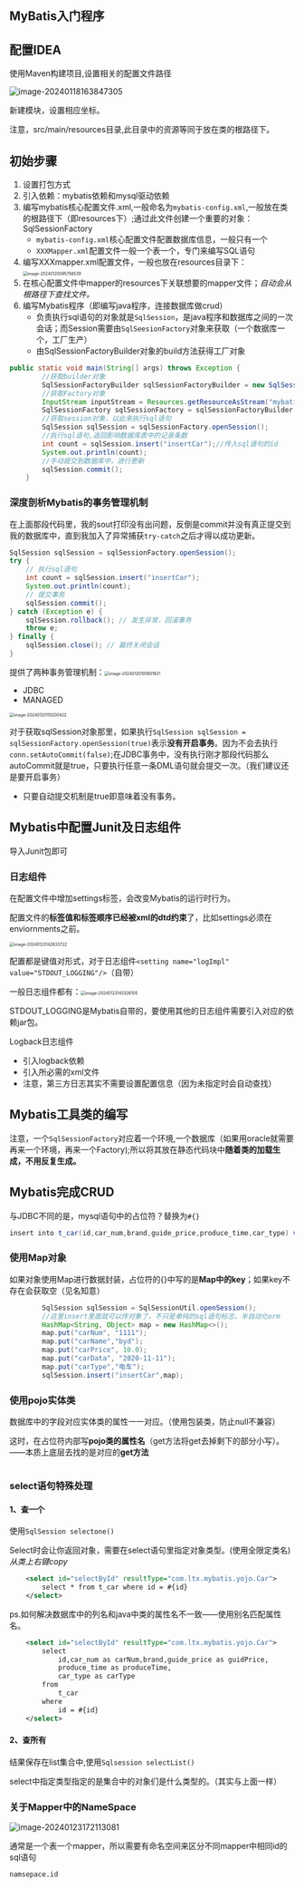 ## MyBatis入门程序

## 配置IDEA

使用Maven构建项目,设置相关的配置文件路径

![image-20240118163847305](../Pic/image-20240118163847305.png)

新建模块，设置相应坐标。

注意，src/main/resources目录,此目录中的资源等同于放在类的根路径下。

## 初始步骤

1. 设置打包方式
2. 引入依赖：mybatis依赖和mysql驱动依赖
3. 编写mybatis核心配置文件.xml,一般命名为`mybatis-config.xml`,一般放在类的根路径下（即resources下）;通过此文件创建一个重要的对象：SqlSessionFactory
   - `mybatis-config.xml`核心配置文件配置数据库信息，一般只有一个
   - `XXXMapper.xml`配置文件一般一个表一个，专门来编写SQL语句
4. 编写XXXmapper.xml配置文件，一般也放在resources目录下：<img src="../Pic/image-20240120095756539.png" alt="image-20240120095756539" style="zoom:50%;" />
5. 在核心配置文件中mapper的resources下关联想要的mapper文件；*自动会从根路径下查找文件。*
6. 编写Mybatis程序（即编写java程序，连接数据库做crud）
	- 负责执行sql语句的对象就是`SqlSession`，是java程序和数据库之间的一次会话；而Session需要由`SqlSeesionFactory`对象来获取（一个数据库一个，工厂生产）
	- 由SqlSessionFactoryBuilder对象的build方法获得工厂对象

```java
public static void main(String[] args) throws Exception {
        //获取builder对象
        SqlSessionFactoryBuilder sqlSessionFactoryBuilder = new SqlSessionFactoryBuilder();
        //获取Factory对象
        InputStream inputStream = Resources.getResourceAsStream("mybatis-config.xml");//默认从类的根路径查找资源
        SqlSessionFactory sqlSessionFactory = sqlSessionFactoryBuilder.build(inputStream);//输入流指向核心配置文件
        //获取session对象，以此来执行sql语句 
        SqlSession sqlSession = sqlSessionFactory.openSession();
        //执行sql语句,返回影响数据库表中的记录条数
        int count = sqlSession.insert("insertCar");//传入sql语句的id
        System.out.println(count);
        //手动提交到数据库中，进行更新
        sqlSession.commit();
    }
```

### 深度剖析Mybatis的事务管理机制

在上面那段代码里，我的sout打印没有出问题，反倒是commit并没有真正提交到我的数据库中，直到我加入了异常捕获`try-catch`之后才得以成功更新。

```java
SqlSession sqlSession = sqlSessionFactory.openSession();
try {
    // 执行sql语句
    int count = sqlSession.insert("insertCar");
    System.out.println(count);
    // 提交事务
    sqlSession.commit();
} catch (Exception e) {
    sqlSession.rollback(); // 发生异常，回滚事务
    throw e;
} finally {
    sqlSession.close(); // 最终关闭会话
}
```

提供了两种事务管理机制：<img src="../Pic/image-20240120105801621.png" alt="image-20240120105801621" style="zoom:50%;" />

- JDBC
- MANAGED

<img src="../Pic/image-20240120110200422.png" alt="image-20240120110200422" style="zoom:50%;" />

对于获取sqlSession对象那里，如果执行`SqlSession sqlSession = sqlSessionFactory.openSession(true)`表示**没有开启事务**。因为不会去执行`conn.setAutoCommit(false)`;在JDBC事务中，没有执行刚才那段代码那么autoCommit就是true，只要执行任意一条DML语句就会提交一次。（我们建议还是要开启事务）

- 只要自动提交机制是true即意味着没有事务。

## Mybatis中配置Junit及日志组件

导入Junit包即可

### 日志组件

在配置文件中增加settings标签，会改变Mybatis的运行时行为。

配置文件的**标签值和标签顺序已经被xml的dtd约束**了，比如settings必须在enviornments之前。

<img src="../Pic/image-20240123142633722.png" alt="image-20240123142633722" style="zoom:50%;" />

配置都是键值对形式，对于日志组件`<setting name="logImpl" value="STDOUT_LOGGING"/>`（自带）

一般日志组件都有：<img src="../Pic/image-20240123143326105.png" alt="image-20240123143326105" style="zoom:50%;" />

STDOUT_LOGGING是Mybatis自带的，要使用其他的日志组件需要引入对应的依赖jar包。

Logback日志组件

- 引入logback依赖
- 引入所必需的xml文件
- 注意，第三方日志其实不需要设置配置信息（因为未指定时会自动查找）

## Mybatis工具类的编写

注意，一个`SqlSessionFactory`对应着一个环境,一个数据库（如果用oracle就需要再来一个环境，再来一个Factory);所以将其放在静态代码块中**随着类的加载生成，不用反复生成。**

## Mybatis完成CRUD

与JDBC不同的是，mysql语句中的占位符？替换为`#{}`

```java
insert into t_car(id,car_num,brand,guide_price,produce_time,car_type) values (null,#{},#{},#{},#{},#{})
```

### 使用Map对象

如果对象使用Map进行数据封装，占位符的{}中写的是**Map中的key**；如果key不存在会获取空（见名知意）

```java
        SqlSession sqlSession = SqlSessionUtil.openSession();
        //这里insert里面就可以传对象了，不只是单纯的sql语句标志，半自动化orm
        HashMap<String, Object> map = new HashMap<>();
        map.put("carNum", "1111");
        map.put("carName","byd");
        map.put("carPrice", 10.0);
        map.put("carData", "2020-11-11");
        map.put("carType","电车");
        sqlSession.insert("insertCar",map);
```

### 使用pojo实体类

数据库中的字段对应实体类的属性一一对应。（使用包装类，防止null不兼容）

这时，在占位符内部写**pojo类的属性名**（get方法将get去掉剩下的部分小写）。——本质上底层去找的是对应的**get方法**

```java
```

### select语句特殊处理

#### 1、查一个

使用`SqlSession selectone()`

Select时会让你返回对象，需要在select语句里指定对象类型。(使用全限定类名)*从类上右键copy*

```xml
    <select id="selectById" resultType="com.ltx.mybatis.yojo.Car">
        select * from t_car where id = #{id}
    </select>
```

ps.如何解决数据库中的列名和java中类的属性名不一致——使用别名匹配属性名。

```xml
    <select id="selectById" resultType="com.ltx.mybatis.yojo.Car">
        select
            id,car_num as carNum,brand,guide_price as guidPrice,
            produce_time as produceTime,
            car_type as carType
        from
            t_car
        where
            id = #{id}
    </select>
```

#### 2、查所有

结果保存在list集合中,使用`Sqlsession selectList()`

select中指定类型指定的是集合中的对象们是什么类型的。（其实与上面一样）

### 关于Mapper中的NameSpace

![image-20240123172113081](../Pic/image-20240123172113081.png)

通常是一个表一个mapper，所以需要有命名空间来区分不同mapper中相同id的sql语句

`namsepace.id`
